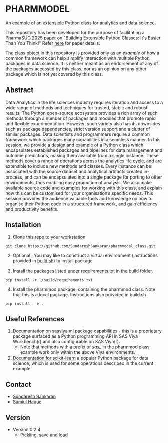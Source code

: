 # PHARMMODEL

An example of an extensible Python class for analytics and data science.

This repository has been developed for the purpose of facilitating a PharmaSUG 2025 paper on "Building Extensible Python Classes: It's Easier Than You Think!" Refer [here](https://pharmasug.org/conferences/pharmasug-2025-us/paper-presentations/#OS-364) for paper details.

The class object in this repository is provided only as an *example* of how a common framework can help simplify interaction with multiple Python packages in data science.  It is neither meant as an endorsement of any of the packages accessed by this class, nor as an opinion on any other package which is not yet covered by this class.

## Abstract

Data Analytics in the life sciences industry requires iteration and access to a wide range of methods and techniques for trusted, stable and robust results. The Python open-source ecosystem provides a rich array of such methods through a number of packages and modules that promote rapid and flexible experimentation. However, such variety also has its downsides such as package dependencies, strict version support and a clutter of similar packages. Data scientists and programmers require a common framework which packages many capabilities in a seamless manner. In this session, we provide a design and example of a Python class which encapsulates established packages and pipelines for data management and outcome predictions, making them available from a single instance. These methods cover a range of operations across the analytics life cycle, and are extensible to include new methods and classes. Every instance can be associated with the source dataset and analytical artifacts created in-process, and can be encapsulated into a single package for porting to other environments, thus enabling easy promotion of analysis. We also make available source code and examples for working with this class, and explain how this can be customised for your organisation’s specific needs. This session provides the audience valuable tools and knowledge on how to organise their Python code in a structured framework, and gain efficiency and productivity benefits.

## Installation

1. Clone this repo to your workstation

```
git clone https://github.com/SundareshSankaran/pharmmodel_class.git
```

2. Optional : You may like to construct a virtual environment (instructions provided in [build.sh](./build/build.sh)) to install  package

3. Install the packages listed under [requirements.txt](./build/requirements.txt) in the [build](./build/) folder.  

```
pip install -r ./build/requirements.txt
```

4. Install the pharmmod package, containing the pharmmod class. Note that this is a local package.  Instructions also provided in build.sh

```
pip install  -e .
```

## Useful References

1. [Documentation on sasviya.ml package capabilities](https://go.documentation.sas.com/doc/en/workbenchcdc/default/explore/titlepage.htm) - this is a proprietary package surfaced as a Python programming API in SAS Viya Workbench(r) and also configurable on SAS Viya(r). 
    - Note that methods with a prefix of *sas_* in the pharmmod class example work only within the above Viya environments.
2. [Documentation for scikit-learn](https://scikit-learn.org/stable/user_guide.html) a popular Python package for data science, which is used for some operations described in the current example. 

## Contact
- [Sundaresh Sankaran](mailto:sundaresh.sankaran@sas.com)
- [Samiul Haque](mailto:samiul.haque@sas.com)

## Version
- Version 0.2.4
  - Pickling, save and load